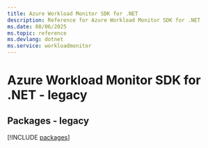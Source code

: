 ```yaml
---
title: Azure Workload Monitor SDK for .NET
description: Reference for Azure Workload Monitor SDK for .NET
ms.date: 08/06/2025
ms.topic: reference
ms.devlang: dotnet
ms.service: workloadmonitor
---
```

# Azure Workload Monitor SDK for .NET - legacy
## Packages - legacy
[!INCLUDE [packages](workload-monitor-index.md)]